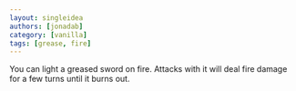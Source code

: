```yaml
---
layout: singleidea
authors: [jonadab]
category: [vanilla]
tags: [grease, fire]
---
```

You can light a greased sword on fire. Attacks with it will deal fire damage for a few turns until it burns out.
